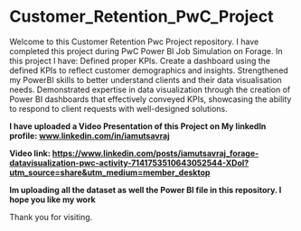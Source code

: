 # Customer_Retention_PwC_Project
Welcome to this Customer Retention Pwc Project repository.
I have completed this project during PwC Power BI Job Simulation on Forage.
In this project I have: Defined proper KPIs. Create a dashboard using the defined KPIs to reflect customer demographics and insights.
Strengthened my PowerBI skills to better understand clients and their data visualisation needs.
Demonstrated expertise in data visualization through the creation of Power BI dashboards that effectively conveyed KPIs,
showcasing the ability to respond to client requests with well-designed solutions.

**I have uploaded a Video Presentation of this Project on My linkedIn profile: www.linkedin.com/in/iamutsavraj**

**Video link: https://www.linkedin.com/posts/iamutsavraj_forage-datavisualization-pwc-activity-7141753510643052544-XDol?utm_source=share&utm_medium=member_desktop**

**Im uploading all the dataset as well the Power BI file in this repository. I hope you like my work**

Thank you for visiting.
